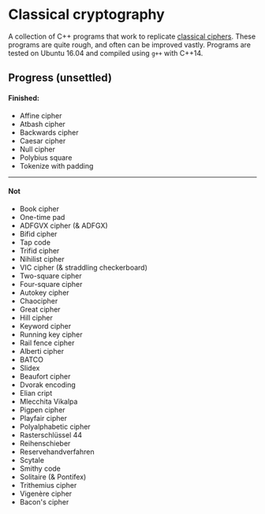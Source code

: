 # Classical cryptography

A collection of C++ programs that work to replicate [classical ciphers](https://en.wikipedia.org/wiki/Classical_cipher). These programs are quite rough, and often can be improved vastly. Programs are tested on Ubuntu 16.04 and compiled using `g++` with C++14.

## Progress (unsettled)

#### Finished:

- Affine cipher
- Atbash cipher
- Backwards cipher
- Caesar cipher
- Null cipher
- Polybius square
- Tokenize with padding

---

#### Not

- Book cipher
- One-time pad
- ADFGVX cipher (& ADFGX)
- Bifid cipher
- Tap code
- Trifid cipher
- Nihilist cipher
- VIC cipher (& straddling checkerboard)
- Two-square cipher
- Four-square cipher
- Autokey cipher
- Chaocipher
- Great cipher
- Hill cipher
- Keyword cipher
- Running key cipher
- Rail fence cipher
- Alberti cipher
- BATCO
- Slidex
- Beaufort cipher
- Dvorak encoding
- Elian cript
- Mlecchita Vikalpa
- Pigpen cipher
- Playfair cipher
- Polyalphabetic cipher
- Rasterschlüssel 44
- Reihenschieber
- Reservehandverfahren
- Scytale
- Smithy code
- Solitaire (& Pontifex)
- Trithemius cipher
- Vigenère cipher
- Bacon's cipher
